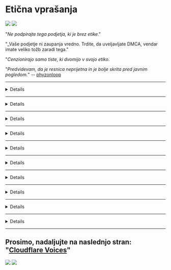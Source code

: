 # Etična vprašanja

![](https://codeberg.org/crimeflare/cloudflare-tor/media/branch/master/image/itsreallythatbad.jpg)
![](https://codeberg.org/crimeflare/cloudflare-tor/media/branch/master/image/telegram/c81238387627b4bfd3dcd60f56d41626.jpg)

"_Ne podpirajte tega podjetja, ki je brez etike_."

"_Vaše podjetje ni zaupanja vredno. Trdite, da uveljavljate DMCA, vendar imate veliko tožb zaradi tega."

"_Cenzionirajo samo tiste, ki dvomijo v svojo etiko._

"_Predvidevam, da je resnica neprijetna in je bolje skrita pred javnim pogledom._" -- [phyzonloop](https://twitter.com/phyzonloop)


---


<details>
<povzetek> _klikni me_

## CloudFlare pošilja ljudi
</summary>


Cloudflare pošilja neželeno e-pošto drugim uporabnikom, ki niso Cloudflare.

- Pošljite e-poštna sporočila samo naročnikom, ki so se prijavili
- Ko uporabnik reče "ustavi", nato preneha pošiljati e-pošto

Tako preprosto. Toda Cloudflare ne skrbi.
Cloudflare je dejal, da bo z njihovo storitvijo [lahko ustavi vse neželene pošte ali napadalce](https://support.cloudflare.com/hc/en-us/articles/200170066-Will-activating-Cloudflare-stop-all-spammers-or-attackers- ).
Kako lahko ustavimo _Cloudflare spammers_, ne da bi aktivirali Cloudflare?


![](https://codeberg.org/crimeflare/cloudflare-tor/media/branch/master/image/cfspam01.jpg)
![](https://codeberg.org/crimeflare/cloudflare-tor/media/branch/master/image/cfspam03.jpg)
![](https://codeberg.org/crimeflare/cloudflare-tor/media/branch/master/image/cfspam02.jpg)
![](https://codeberg.org/crimeflare/cloudflare-tor/media/branch/master/image/cfspambrittany.jpg)
![](https://codeberg.org/crimeflare/cloudflare-tor/media/branch/master/image/cfspamtwtr.jpg)

</details>

---

<details>
<povzetek> _klikni me_

## Odstrani pregled uporabnika
</summary>


Cloudflare cenzor [negativna mnenja](https://web.archive.org/web/20191116004046/https://www.trustpilot.com/reviews/5aa6ee0ed5a5700a7c8cf853). Če na spletnem mestu Twitter objavite besedilo _anti-Cloudflare_, lahko dobite [odgovor](https://twitter.com/CloudflareHelp/status/1126051764917145601) od [uslužbenec Cloudflare](cloudflare_inc/cloudflare_members.txt) z "_[Ne, ni](PEOPLE.md) _ "sporočilo. Če na katerem koli spletnem mestu objavite negativno mnenje, bodo poskušali [cenzor](https://twitter.com/phyzonloop/status/1178836176985366529) [it](https://twitter.com/dxgl_org/status/1178722159432220672 ).


![](https://codeberg.org/crimeflare/cloudflare-tor/media/branch/master/image/cfcenrev_01.jpg)
![](https://codeberg.org/crimeflare/cloudflare-tor/media/branch/master/image/cfcenrev_02.jpg)
![](https://codeberg.org/crimeflare/cloudflare-tor/media/branch/master/image/cfcenrev_03.jpg)

</details>

---

<details>
<povzetek> _klikni me_

## Doxxing uporabniki
</summary>


Cloudflare ima velik problem [nadlegovanje](https://web.archive.org/web/20171024040313/http://www.businessinsider.com/cloudflare-ceo-suggests-people-who-report-online-abuse-use -fake-imena-2017-5).
Cloudflare [deli osebne podatke](https://archive.ph/ePdvi) tistih, ki [ki](https://twitter.com/ZJemptv/status/898299709634248704) [pritožujejo](https://twitter.com/TinyPirate/status/554718958176067584) [o](https://twitter.com/remembrancermx/status/1010329041235148802) [gostil](https://twitter.com/Bridaguy/status/915003769280172037) [spletna mesta](https://twitter .com/HelloAndrew/status/897260208845500416). Včasih te prosijo, da priskrbiš
vaš pravi ID. Če ne želite biti nadlegovani, [napadli](https://twitter.com/NiteShade925/status/1158469203420205056), [swatted](https://boingboing.net/2015/01/19/invasion-boards -set-out-to-rui.html) ali [ubit](https://twitter.com/RusEmbUSA/status/1187363092793040901), bolje se izogibajte spletnim mestom v oblaku.


![](https://codeberg.org/crimeflare/cloudflare-tor/media/branch/master/image/cfdox_what.jpg)
![](https://codeberg.org/crimeflare/cloudflare-tor/media/branch/master/image/cfdox_swat.jpg)
![](https://codeberg.org/crimeflare/cloudflare-tor/media/branch/master/image/cfdox_kill.jpg)
![](https://codeberg.org/crimeflare/cloudflare-tor/media/branch/master/image/cfdox_threat.jpg)
![](https://codeberg.org/crimeflare/cloudflare-tor/media/branch/master/image/cfdox_dox.jpg)
![](https://codeberg.org/crimeflare/cloudflare-tor/media/branch/master/image/cfdox_ex1.jpg)
![](https://codeberg.org/crimeflare/cloudflare-tor/media/branch/master/image/cfdox_ex2.jpg)

</details>

---

<details>
<povzetek> _klikni me_

## Korporativno zbiranje dobrodelnih prispevkov
</summary>


CloudFlare je [sprašuje](https://web.archive.org/web/20191112033605/https://opencollective.com/cloudflarecollective#section-about) za dobrodelne prispevke. Precej grozno je, da bi ameriška korporacija zaprosila za dobrodelnost poleg neprofitnih organizacij, ki imajo dobre namene. Če vam je všeč [blokiranje ljudi ali zapravljanje časa drugih ljudi](PEOPLE.md), boste morda želeli naročiti nekaj pizz🍕 za zaposlene v Cloudflare.


![](https://codeberg.org/crimeflare/cloudflare-tor/media/branch/master/image/cfdonate.jpg)

</details>

---

<details>
<povzetek> _klikni me_

## Zaključevanje spletnih mest
</summary>


Kaj boste storili, če se bo vaše spletno mesto spuščalo _suddenly_? Obstajajo poročila, da Cloudflare [izbriše](https://twitter.com/stefan_eady/status/1126033791267426304) [uporabnik](https://twitter.com/derivativeburke/status/903755267053117440) [konfiguracija](https://twitter.com/lordscarlet/status/1046785164792205314) ali [prenehanje storitve brez opozorila](https://twitter.com/svolentin/status/1227324408475344896), [tiho](https://twitter.com/BlnaryMlke/status/1194339461984854018). Predlagamo, da poiščete [boljšega ponudnika](kaj-to-do.md).

![](https://codeberg.org/crimeflare/cloudflare-tor/media/branch/master/image/cftmnt.jpg)

</details>

---

<details>
<povzetek> _klikni me_

## Diskriminacija ponudnika brskalnika
</summary>


CloudFlare daje prednostne obravnave tistim, ki uporabljajo Firefox, medtem ko uporabnikom ne-Tor-Browser-ja nad Torom nudi neprijazno obravnavo.
Uporabniki Tor, ki upravičeno zavrnejo izvajanje prostega javascripta, so deležni tudi sovražne obravnave.
Ta neenakost dostopa je zloraba nevtralnosti omrežja in zloraba moči.

![](https://codeberg.org/crimeflare/cloudflare-tor/media/branch/master/image/browdifftbcx.gif)

- Levo: `Tor Browser`, desno:` Chrome`. Isti naslov IP.

![](https://codeberg.org/crimeflare/cloudflare-tor/media/branch/master/image/browserdiff.jpg)

- Levo: `[Tor Browser] Javascript onemogočen, piškotek omogočen`
- Desno: `[Chrome] Javascript omogočen, piškotek onemogočen`

![](https://codeberg.org/crimeflare/cloudflare-tor/media/branch/master/image/cfsiryoublocked.jpg)

- QuteBrowser (manjši brskalnik) brez Tor (Clearnet IP)

| *** Brskalnik *** | *** Obravnava dostopa *** |
| --- | --- |
| Brskalnik Tor (omogočen Javascript) | dovoljen dostop |
| Firefox (omogočen Javascript) | dostop degradiran |
| Krom (omogočen Javascript) | dostop degradiran (potisne Google reCAPTCHA) |
| Chromium ali Firefox (JavaScript onemogočen) | dostop zavrnjen (potisne * pokvarjen * Google reCAPTCHA) |
| Chromium ali Firefox (piškotek onemogočen) | dostop zavrnjen |
| QuteBrowser | dostop zavrnjen |
| ris | dostop zavrnjen |
| w3m | dostop zavrnjen |
| wget | dostop zavrnjen |


"_Zakaj za reševanje lahkega izziva ne uporabljaš gumba za zvok? _"

Da, obstaja gumb za zvok, vendar _always_ [ne deluje nad Torom](https://trac.torproject.org/projects/tor/ticket/23840). To sporočilo boste prejeli, ko ga kliknete:

```
Poskusi znova kasneje
Vaš računalnik ali omrežje morda pošilja avtomatizirane poizvedbe.
Da bi zaščitili naše uporabnike, vaše zahteve trenutno ne moremo obdelati.
Za več podrobnosti obiščite našo stran za pomoč
```

</details>

---

<details>
<povzetek> _klikni me_

## Zatiranje volivcev
</summary>


Volivci v ameriških zveznih državah se registrirajo, da bodo končno glasovali prek spletnega mesta državnega sekretarja v državi njihovega prebivališča.
Republiški uradi državnega sekretarja nadzirajo zatiranje volivcev s pomočjo spletnega mesta Cloudflare na spletnem mestu državnega sekretarja.
Cloudflarejeva sovražna obravnava uporabnikov Tor, njegov položaj MITM kot centralizirane globalne točke nadzora in njegova splošna škodljiva vloga
bodoči volivci se ne želijo registrirati. Še posebej liberalci vključujejo zasebnost. Obrazci za registracijo volivcev zbirajo občutljive podatke o političnem nagibu volivca, osebnem fizičnem naslovu, številki socialne varnosti in datumu rojstva.
Večina držav javno objavi le del teh informacij, vendar Cloudflare vidi *** vse ***, ko se kdo registrira za glasovanje.

Upoštevajte, da registracija papirja ne zaobide Cloudflareja, ker bodo uslužbenci državnih uslužbencev za vnos podatkov verjetno uporabljali
Spletno mesto Cloudflare za vnos podatkov.

![](https://codeberg.org/crimeflare/cloudflare-tor/media/branch/master/image/cfvotm_01.jpg)
![](https://codeberg.org/crimeflare/cloudflare-tor/media/branch/master/image/cfvotm_02.jpg)

- Change.org je znano spletno mesto za zbiranje glasov in ukrepanje. "[ljudje povsod začenjajo kampanje, zbirajo podpornike in sodelujejo z nosilci odločanja za iskanje rešitev.](https://web.archive.org/web/20200206120027/https://www.change.org/about)"
Na žalost si mnogi ne morejo ogledati change.org zaradi agresivnega filtra Cloudflare. Blokirajo jim podpise peticije in jih tako izključujejo iz demokratičnega postopka. Uporaba druge platforme brez oblaka, kot je [OpenPetition](https://www.opentification.eu/content/about_us), pomaga odpraviti težavo.

![](https://codeberg.org/crimeflare/cloudflare-tor/media/branch/master/image/changeorgasn.jpg)
![](https://codeberg.org/crimeflare/cloudflare-tor/media/branch/master/image/changeorgtor.jpg)

- Cloudflarejev "[atenski projekt](https://www.cloudflare.com/athenian/)" ponuja brezplačno zaščito na ravni podjetij na državnih in lokalnih spletnih volitvah. Dejali so, da "njihovi volivci lahko dostopajo do informacij o volitvah in registracije volivcev_", vendar je to laž, ker veliko ljudi preprosto ne more brskati po spletnem mestu.

</details>

---

<details>
<povzetek> _klikni me_

## Zanemarjanje uporabnikove nastavitve
</summary>


Če nekaj izključite, pričakujete, da o tem ne boste prejeli nobenega e-poštnega sporočila. Cloudflare prezre uporabniške nastavitve in podatke deli z drugimi korporacijami [brez privolitve stranke](https://twitter.com/thexpaw/status/1108424723233419264). Če uporabljate njihov brezplačni načrt, vam včasih pošljejo e-poštno sporočilo s prošnjo za nakup mesečne naročnine.

![](https://codeberg.org/crimeflare/cloudflare-tor/media/branch/master/image/cfviopl_tp.jpg)

</details>

---

<details>
<povzetek> _klikni me_

## Laganje o brisanju podatkov uporabnika
</summary>


V skladu s tem [spletni dnevnik stranke ex-cloudflare](https://shkspr.mobi/blog/2019/11/can-you-trust-cloudflare-with-your-personal-data/) Cloudflare laže o brisanju računov. Dandanes veliko [podjetij hrani vaše podatke](https://justdeleteme.xyz/), potem ko ste zaprli ali odstranili račun. Večina dobrih podjetij o tem omenja svojo politiko zasebnosti. Cloudflare? Št.

```
05.08.2019 CloudFlare mi je poslal potrditev, da so mi odstranili račun.
2019-10-02 Prejel sem e-poštno sporočilo od CloudFlare, "ker sem stranka"
```

Cloudflare ni vedel za besedo "odstrani". Če je res _removed_, zakaj je ta bivši kupec dobil e-pošto? Omenil je tudi, da politika zasebnosti Cloudflare o tem ne omenja.

```
Njihova nova politika zasebnosti ne omenja hrambe podatkov eno leto.
```

![](https://codeberg.org/crimeflare/cloudflare-tor/media/branch/master/image/cfviopl_notdel.jpg)

Kako lahko zaupate Cloudflare, če [je njihova politika zasebnosti LIE](https://twitter.com/daviddlow/status/1197787135526555648)?

</details>

---

<details>
<povzetek> _klikni me_

## Hranite svoje osebne podatke
</summary>


Brisanje računa Cloudflare je [trda raven](https://justdeleteme.xyz/).

```
Predložite vozovnico za podporo v kategoriji "Račun",
in zahtevajte izbris računa v telesu sporočila.
Pred zahtevo za izbris v računu ne smete imeti nobenih domen ali kreditnih kartic.
```

[Prejeli boste to potrditveno e-poštno sporočilo](https://twitter.com/originalesushi/status/1199041528414527495).

![](https://codeberg.org/crimeflare/cloudflare-tor/media/branch/master/image/cf_deleteandkeep.jpg)

"Začeli smo obdelovati vašo prošnjo za izbris", vendar "bomo še naprej hranili vaše osebne podatke".

Lahko temu "zaupate"?

</details>

---

## Prosimo, nadaljujte na naslednjo stran: "[Cloudflare Voices](../PEOPLE.md)"

![](https://codeberg.org/crimeflare/cloudflare-tor/media/branch/master/image/freemoldybread.jpg)
![](https://codeberg.org/crimeflare/cloudflare-tor/media/branch/master/image/cfisnotanoption.jpg)
